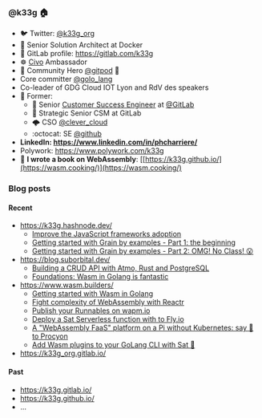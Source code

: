 ### @k33g 🏠

- 🐦 Twitter: [@k33g_org](https://twitter.com/k33g_org)
- 🐳 Senior Solution Architect at Docker
- 🦊 GitLab profile: https://gitlab.com/k33g
- ☸️ [Civo](https://www.civo.com/) Ambassador
- 🦸 Community Hero [@gitpod](https://twitter.com/gitpod) 🚀 
- Core committer [@golo_lang](https://twitter.com/golo_lang)
- Co-leader of GDG Cloud IOT Lyon and RdV des speakers
- 🧰 Former:
  - 🦊 Senior [Customer Success Engineer]([https://about.gitlab.com/handbook/customer-success/tam/segment/strategic/](https://about.gitlab.com/handbook/customer-success/csm/cse/)) at [@GitLab](https://twitter.com/gitlab)
  - 🦊 Strategic Senior CSM at GitLab
  - 🌩️ CSO [@clever_cloud](https://twitter.com/clever_cloud)
  - :octocat: SE [@github](https://twitter.com/github)
- **LinkedIn: https://www.linkedin.com/in/phcharriere/**
- Polywork: https://www.polywork.com/k33g
- 📘 **I wrote a book on WebAssembly**: [[https://k33g.github.io/](https://wasm.cooking/)](https://wasm.cooking/)

### Blog posts

#### Recent

- https://k33g.hashnode.dev/
  - [Improve the JavaScript frameworks adoption](https://k33g.hashnode.dev/improve-the-javascript-frameworks-adoption) 
  - [Getting started with Grain by examples - Part 1: the beginning](https://k33g.hashnode.dev/getting-started-with-grain-by-examples)
  - [Getting started with Grain by examples - Part 2: OMG! No Class! 😮](https://k33g.hashnode.dev/getting-started-with-grain-by-examples-1)
- https://blog.suborbital.dev/
  - [Building a CRUD API with Atmo, Rust and PostgreSQL](https://blog.suborbital.dev/building-a-crud-api-with-atmo-rust-and-postgresql)
  - [Foundations: Wasm in Golang is fantastic](https://blog.suborbital.dev/foundations-wasm-in-golang-is-fantastic) 
- https://www.wasm.builders/
  - [Getting started with Wasm in Golang](https://www.wasm.builders/k33g_org/getting-started-with-wasm-in-golang-23o5)
  - [Fight complexity of WebAssembly with Reactr](https://www.wasm.builders/k33g_org/fight-complexity-of-webassembly-with-reactr-222k)
  - [Publish your Runnables on wapm.io](https://www.wasm.builders/k33g_org/publish-your-runnables-on-wapmio-49k0)
  - [Deploy a Sat Serverless function with to Fly.io](https://www.wasm.builders/k33g_org/deploy-a-sat-serverless-function-with-to-flyio-35df)
  - [A "WebAssembly FaaS" platform on a Pi without Kubernetes: say 👋 to Procyon](https://www.wasm.builders/k33g_org/a-webassembly-faas-platform-on-a-pi-without-kubernetes-say-to-procyon-16hn)
  - [Add Wasm plugins to your GoLang CLI with Sat 🚀](https://www.wasm.builders/k33g_org/add-wasm-plugins-to-your-golang-cli-with-sat-484g)
- https://k33g_org.gitlab.io/

#### Past

- https://k33g.gitlab.io/
- https://k33g.github.io/
- ...


<!--
**k33g/k33g** is a ✨ _special_ ✨ repository because its `README.md` (this file) appears on your GitHub profile.

Here are some ideas to get you started:

- 🔭 I’m currently working on ...
- 🌱 I’m currently learning ...
- 👯 I’m looking to collaborate on ...
- 🤔 I’m looking for help with ...
- 💬 Ask me about ...
- 📫 How to reach me: ...
- 😄 Pronouns: ...
- ⚡ Fun fact: ...
-->
